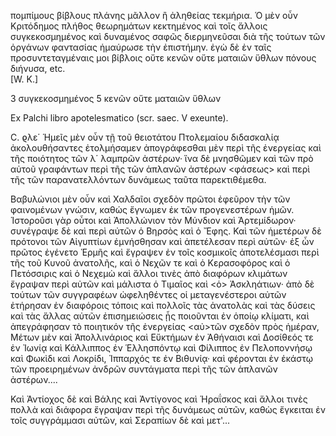 πομπίμους βίβλους πλάνης μᾶλλον ἢ ἀληθείας τεκμήρια. Ὁ μὲν οὖν Κριτόδημος πλήθος θεωρημάτων κεκτημένος καὶ τοῖς ἄλλοις συγκεκοσμημένος καὶ δυναμένος σαφῶς διερμηνεῦσαι διὰ τῆς τούτων τῶν ὀργάνων φαντασίας ἡμαύρωσε τὴν ἐπιστήμην. ἐγὼ δὲ ἐν ταῖς προσυντεταγμέναις μοι βίβλοις οὔτε κενῶν οὔτε ματαιῶν ὕθλων πόνους διήνυσα, etc.  
                                [W. K.]

3 συγκεκοσμημένος  5 κενῶν οὔτε ματαιῶν ὕθλων

Ex Palchi libro apotelesmatico (scr. saec. V exeunte).

C. ϱλε΄ Ἡμεῖς μὲν οὖν τῇ τοῦ θειοτάτου Πτολεμαίου διδασκαλίᾳ ἀκολουθήσαντες ἐτολμήσαμεν ἀπογράφεσθαι μὲν περὶ τῆς ἐνεργείας καὶ τῆς ποιότητος τῶν λ΄ λαμπρῶν ἀστέρων· ἵνα δὲ μνησθῶμεν καὶ τῶν πρὸ αὐτοῦ γραφάντων περὶ τῆς τῶν ἁπλανῶν ἀστέρων <φάσεως> καὶ περὶ τῆς τῶν παρανατελλόντων δυνάμεως ταῦτα παρεκτιθέμεθα.

Βαβυλώνιοι μὲν οὖν καὶ Χαλδαῖοι σχεδὸν πρῶτοι ἐφεῦρον τὴν τῶν φαινομένων γνώσιν, καθώς ἔγνωμεν ἐκ τῶν προγενεστέρων ἡμῶν. Ἱστοροῦσι γὰρ οὗτοι καὶ Ἀπολλώνιον τὸν Μύνδιον καὶ Ἀρτεμίδωρον· συνέγραψε δὲ καὶ περὶ αὐτῶν ὁ Βηρσὸς καὶ ὁ Ἔφης. Καὶ τῶν ἡμετέρων δὲ πρότονοι τῶν Αἰγυπτίων ἐμνήσθησαν καὶ ἀπετέλεσαν περὶ αὐτῶν· ἐξ ὧν πρῶτος ἐγένετο Ἑρμῆς καὶ ἔγραψεν ἐν τοῖς κοσμικοῖς ἀποτελέσμασι περὶ τῆς τοῦ Κυνοῦ ἀνατολῆς, καὶ ὁ Νεχῶν τε καὶ ὁ Κερασοφόρος καὶ ὁ Πετόσσιρις καὶ ὁ Νεχεμὼ καὶ ἄλλοι τινὲς ἀπὸ διαφόρων κλιμάτων ἔγραψαν περὶ αὐτῶν καὶ μάλιστα ὁ Τιμαῖος καὶ <ὁ> Ἀσκληάτιων· ἀπὸ δὲ τούτων τῶν συγγραφέων ὠφεληθέντες οἱ μεταγενέστεροι αὐτῶν ἐτήρησαν ἐν διαφόροις τόποις καὶ πολλοῖς τὰς ἀνατολὰς καὶ τὰς δύσεις καὶ τὰς ἄλλας αὐτῶν ἐπισημειώσεις ᾗς ποιοῦνται ἐν ὁποίῳ κλίματι, καὶ ἀπεγράφησαν τὸ ποιητικόν τῆς ἐνεργείας <αὐ>τῶν σχεδὸν πρὸς ἡμέραν, Μέτων μὲν καὶ Ἀπολλινάριος καὶ Εὔκτήμων ἐν Ἀθήναισι καὶ Δοσίθεός τε ἐν Ἰωνίᾳ καὶ Κάλλιππος ἐν Ἑλλησπόντῳ καὶ Φίλιππος ἐν Πελοποννήσῳ καὶ Φωκὶδι καὶ Λοκρίδι, Ἱππαρχός τε ἐν Βιθυνίᾳ· καὶ φέρονται ἐν ἑκάστῳ τῶν προειρημένων ἀνδρῶν συντάγματα περὶ τῆς τῶν ἁπλανῶν ἀστέρων....

Καὶ Ἀντίοχος δὲ καὶ Βάλης καὶ Ἀντίγονος καὶ Ἡραΐσκος καὶ ἄλλοι τινὲς πολλὰ καὶ διάφορα ἔγραψαν περὶ τῆς δυνάμεως αὐτῶν, καθὼς ἔγκειται ἐν τοῖς συγγράμμασι αὐτῶν, καὶ Σεραπίων δὲ καὶ μετ'...